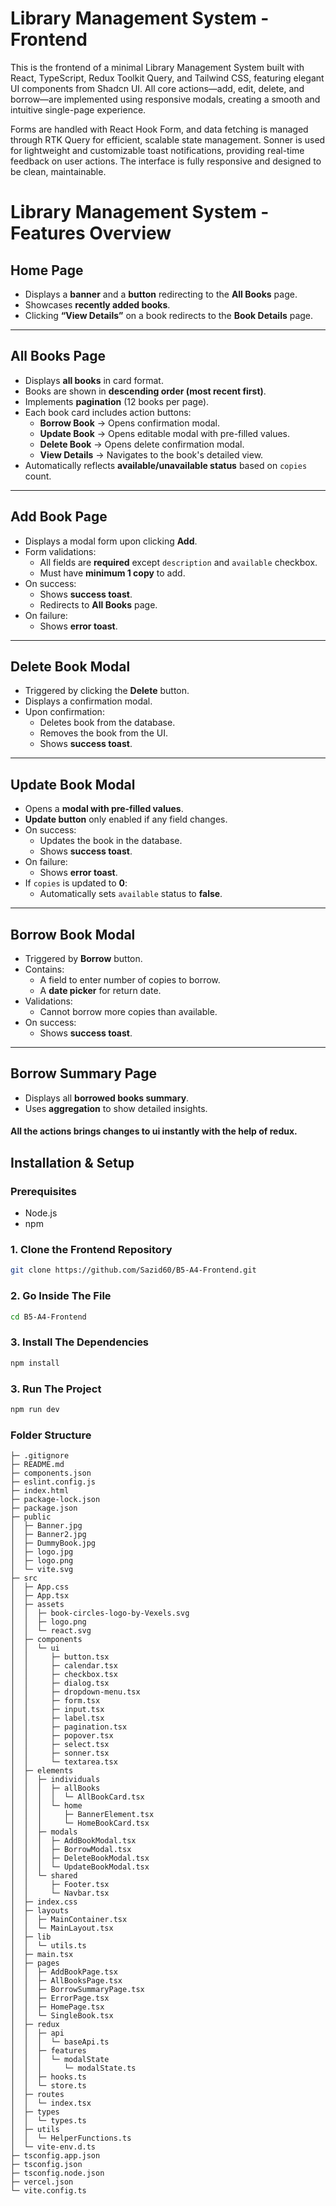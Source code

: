 # Library Management System - Frontend 

This is the frontend of a minimal Library Management System built with React, TypeScript, Redux Toolkit Query, and Tailwind CSS, featuring elegant UI components from Shadcn UI. All core actions—add, edit, delete, and borrow—are implemented using responsive modals, creating a smooth and intuitive single-page experience.

Forms are handled with React Hook Form, and data fetching is managed through RTK Query for efficient, scalable state management. Sonner is used for lightweight and customizable toast notifications, providing real-time feedback on user actions. The interface is fully responsive and designed to be clean, maintainable. 

# Library Management System - Features Overview

## Home Page
- Displays a **banner** and a **button** redirecting to the **All Books** page.
- Showcases **recently added books**.
- Clicking **“View Details”** on a book redirects to the **Book Details** page.

---

## All Books Page
- Displays **all books** in card format.
- Books are shown in **descending order (most recent first)**.
- Implements **pagination** (12 books per page).
- Each book card includes action buttons:
  - **Borrow Book** → Opens confirmation modal.
  - **Update Book** → Opens editable modal with pre-filled values.
  - **Delete Book** → Opens delete confirmation modal.
  - **View Details** → Navigates to the book's detailed view.
- Automatically reflects **available/unavailable status** based on `copies` count.

---

## Add Book Page
- Displays a modal form upon clicking **Add**.
- Form validations:
  - All fields are **required** except `description` and `available` checkbox.
  - Must have **minimum 1 copy** to add.
- On success:
  - Shows **success toast**.
  - Redirects to **All Books** page.
- On failure:
  - Shows **error toast**.

---

## Delete Book Modal
- Triggered by clicking the **Delete** button.
- Displays a confirmation modal.
- Upon confirmation:
  - Deletes book from the database.
  - Removes the book from the UI.
  - Shows **success toast**.

---

## Update Book Modal
- Opens a **modal with pre-filled values**.
- **Update button** only enabled if any field changes.
- On success:
  - Updates the book in the database.
  - Shows **success toast**.
- On failure:
  - Shows **error toast**.
- If `copies` is updated to **0**:
  - Automatically sets `available` status to **false**.

---

## Borrow Book Modal
- Triggered by **Borrow** button.
- Contains:
  - A field to enter number of copies to borrow.
  - A **date picker** for return date.
- Validations:
  - Cannot borrow more copies than available.
- On success:
  - Shows **success toast**.

---

## Borrow Summary Page
- Displays all **borrowed books summary**.
- Uses **aggregation** to show detailed insights.

#### All the actions brings changes to ui instantly with the help of redux. 


## Installation & Setup

### Prerequisites

- Node.js 
- npm 

### 1. Clone the Frontend Repository

```bash
git clone https://github.com/Sazid60/B5-A4-Frontend.git
```

### 2. Go Inside The File 

```bash
cd B5-A4-Frontend
```

### 3. Install The Dependencies 

```bash
npm install 
```
### 3. Run The Project

```bash
npm run dev  
```


### Folder Structure 
```
├─ .gitignore
├─ README.md
├─ components.json
├─ eslint.config.js
├─ index.html
├─ package-lock.json
├─ package.json
├─ public
│  ├─ Banner.jpg
│  ├─ Banner2.jpg
│  ├─ DummyBook.jpg
│  ├─ logo.jpg
│  ├─ logo.png
│  └─ vite.svg
├─ src
│  ├─ App.css
│  ├─ App.tsx
│  ├─ assets
│  │  ├─ book-circles-logo-by-Vexels.svg
│  │  ├─ logo.png
│  │  └─ react.svg
│  ├─ components
│  │  └─ ui
│  │     ├─ button.tsx
│  │     ├─ calendar.tsx
│  │     ├─ checkbox.tsx
│  │     ├─ dialog.tsx
│  │     ├─ dropdown-menu.tsx
│  │     ├─ form.tsx
│  │     ├─ input.tsx
│  │     ├─ label.tsx
│  │     ├─ pagination.tsx
│  │     ├─ popover.tsx
│  │     ├─ select.tsx
│  │     ├─ sonner.tsx
│  │     └─ textarea.tsx
│  ├─ elements
│  │  ├─ individuals
│  │  │  ├─ allBooks
│  │  │  │  └─ AllBookCard.tsx
│  │  │  └─ home
│  │  │     ├─ BannerElement.tsx
│  │  │     └─ HomeBookCard.tsx
│  │  ├─ modals
│  │  │  ├─ AddBookModal.tsx
│  │  │  ├─ BorrowModal.tsx
│  │  │  ├─ DeleteBookModal.tsx
│  │  │  └─ UpdateBookModal.tsx
│  │  └─ shared
│  │     ├─ Footer.tsx
│  │     └─ Navbar.tsx
│  ├─ index.css
│  ├─ layouts
│  │  ├─ MainContainer.tsx
│  │  └─ MainLayout.tsx
│  ├─ lib
│  │  └─ utils.ts
│  ├─ main.tsx
│  ├─ pages
│  │  ├─ AddBookPage.tsx
│  │  ├─ AllBooksPage.tsx
│  │  ├─ BorrowSummaryPage.tsx
│  │  ├─ ErrorPage.tsx
│  │  ├─ HomePage.tsx
│  │  └─ SingleBook.tsx
│  ├─ redux
│  │  ├─ api
│  │  │  └─ baseApi.ts
│  │  ├─ features
│  │  │  └─ modalState
│  │  │     └─ modalState.ts
│  │  ├─ hooks.ts
│  │  └─ store.ts
│  ├─ routes
│  │  └─ index.tsx
│  ├─ types
│  │  └─ types.ts
│  ├─ utils
│  │  └─ HelperFunctions.ts
│  └─ vite-env.d.ts
├─ tsconfig.app.json
├─ tsconfig.json
├─ tsconfig.node.json
├─ vercel.json
└─ vite.config.ts
```

